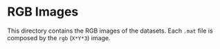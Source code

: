 # RGB Images

This directory contains the RGB images of the datasets. Each ```.mat``` file is composed by the ```rgb``` (```X*Y*3```) image.